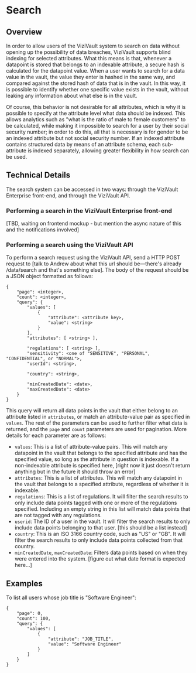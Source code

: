 # Search
## Overview
In order to allow users of the ViziVault system to search on data without opening up the possibility of data breaches, ViziVault supports blind indexing for selected attributes. What this means is that, whenever a datapoint is stored that belongs to an indexable attribute, a secure hash is calculated for the datapoint value. When a user wants to search for a data value in the vault, the value they enter is hashed in the same way, and compared against the stored hash of data that is in the vault. In this way, it is possible to identify whether one specific value exists in the vault, without leaking any information about what else is in the vault.

Of course, this behavior is not desirable for all attributes, which is why it is possible to specify at the attribute level what data should be indexed. This allows analytics such as "what is the ratio of male to female customers" to be calculated, while making it impossible to search for a user by their social security number; in order to do this, all that is necessary is for gender to be an indexed attribute but not social security number. If an indexed attribute contains structured data by means of an attribute schema, each sub-attribute is indexed separately, allowing greater flexibility in how search can be used.

## Technical Details

The search system can be accessed in two ways: through the ViziVault Enterprise front-end, and through the ViziVault API.

### Performing a search in the ViziVault Enterprise front-end
[TBD, waiting on frontend mockup - but mention the async nature of this and the notifications involved]

### Performing a search using the ViziVault API
To perform a search request using the ViziVault API, send a HTTP POST request to [talk to Andrew about what this url should be—there's already /data/search and that's something else]. The body of the request should be a JSON object formatted as follows:
```
{
    "page": <integer>,
    "count": <integer>,
    "query": {
        "values": [
            {
                "attribute": <attribute key>,
                "value": <string>
            }
        ],
        "attributes": [ <string> ],
        
        "regulations": [ <string> ],
        "sensitivity": <one of "SENSITIVE", "PERSONAL", "CONFIDENTIAL", or "NORMAL">,
        "userId": <string>,

        "country": <string>,

        "minCreatedDate": <date>,
        "maxCreatedDate": <date>
    }
}
```
This query will return all data points in the vault that either belong to an attribute listed in `attributes`, or match an attribute-value pair as specified in `values`. The rest of the parameters can be used to further filter what data is returned, and the `page` and `count` parameters are used for pagination. More details for each parameter are as follows:

 - `values`: This is a list of attribute-value pairs. This will match any datapoint in the vault that belongs to the specified attribute and has the specified value, so long as the attribute in question is indexable. If a non-indexable attribute is specified here, [right now it just doesn't return anything but in the future it should throw an error]
 - `attributes`: This is a list of attributes. This will match any datapoint in the vault that belongs to a specified attribute, regardless of whether it is indexable.
 - `regulations`: This is a list of regulations. It will filter the search results to only include data points tagged with one or more of the regulations specified. Including an empty string in this list will match data points that are not tagged with any regulations.
 - `userid`: The ID of a user in the vault. It will filter the search results to only include data points belonging to that user. [this should be a list instead]
 - `country`: This is an ISO 3166 country code, such as "US" or "GB". It will filter the search results to only include data points collected from that country.
 - `minCreatedDate`, `maxCreatedDate`: Filters data points based on when they were entered into the system. [figure out what date format is expected here…]

## Examples
To list all users whose job title is "Software Engineer":
```
{
    "page": 0,
    "count": 100,
    "query": {
        "values": [
            {
                "attribute": "JOB_TITLE",
                "value": "Software Engineer"
            }
        ]
    }
}
```

